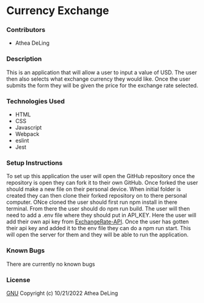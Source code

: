 # Currency Exchange

### Contributors
  * Athea DeLing

### Description
This is an application that will allow a user to input a value of USD. The user then also selects what exchange currency they would like. Once the user submits the form they will be given the price for the exchange rate selected.

### Technologies Used
  * HTML
  * CSS
  * Javascript
  * Webpack
  * eslint
  * Jest

### Setup Instructions
To set up this application the user will open the GitHub repository once the repository is open they can fork it to their own GitHub. Once forked the user should make a new file on their personal device. When initial folder is created they can then clone their forked repository on to there personal computer. ONce cloned the user should first run npm install in there terminal. From there the user should do npm run build. The user will then need to add a .env file where they should put in API_KEY. Here the user will add their own api key from [ExchangeRate-API](https://www.exchangerate-api.com/). Once the user has gotten their api key and added it to the env file they can do a npm run start. This will open the server for them and they will be able to run the application.

### Known Bugs
There are currently no known bugs

### License
[GNU](https://choosealicense.com/licenses/gpl-3.0/) Copyright (c) 10/21/2022 Athea DeLing